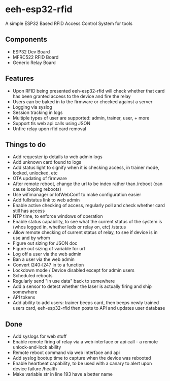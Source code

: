 # eeh-esp32-rfid

A simple ESP32 Based RFID Access Control System for tools

## Components
- ESP32 Dev Board
- MFRC522 RFID Board
- Generic Relay Board

## Features
- Upon RFID being presented eeh-esp32-rfid will check whether that card has been granted access to the device and fire the relay
- Users can be baked in to the firmware or checked against a server
- Logging via syslog
- Session tracking in logs
- Multiple types of user are supported: admin, trainer, user, + more
- Support tls web api calls using JSON
- Unfire relay upon rfid card removal


## Things to do
- Add requester ip details to web admin logs
- Add unknown card found to logs
- Add status light to signify when it is checking access, in trainer mode, locked, unlocked, etc
- OTA updating of firmware
- After remote reboot, change the url to be index rather than /reboot (can cause looping reboots)
- Use wifimanager or IotWebConf to make configuration easier
- Add fullstatus link to web admin
- Enable active checking of access, regularly poll and check whether card still has access
- NTP time, to enforce windows of operation
- Enable status capability, to see what the current status of the system is (whos logged in, whether leds or relay on, etc) /status
- Allow remote checking of current status of relay, to see if device is in use and by whom
- Figure out sizing for JSON doc
- Figure out sizing of variable for url
- Log off a user via the web admin
- Ban a user via the web admin
- Convert l240-l247 in to a function
- Lockdown mode / Device disabled except for admin users
- Scheduled reboots
- Regularly send "in use data" back to somewhere
- Add a sensor to detect whether the laser is actually firing and ship somewhere
- API tokens
- Add ability to add users: trainer beeps card, then beeps newly trained users card, eeh-esp32-rfid then posts to API and updates user database

## Done
- Add syslogs for web stuff
- Enable remote firing of relay via a web interface or api call - a remote unlock-and-lock ability
- Remote reboot command via web interface and api
- Add syslog bootup time to capture when the device was rebooted
- Enable heartbeat capability, to be used with a canary to alert upon device failure /health
- Make variable str in line 193 have a better name
